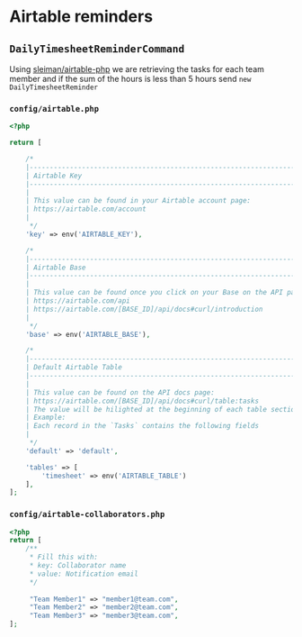 # Airtable reminders

## `DailyTimesheetReminderCommand`
Using [sleiman/airtable-php](https://github.com/sleiman/airtable-php) we are retrieving the tasks for each team member and if the sum of the hours is less than 5 hours send `new DailyTimesheetReminder` 

### `config/airtable.php`
```php
<?php

return [

    /*
    |--------------------------------------------------------------------------
    | Airtable Key
    |--------------------------------------------------------------------------
    |
    | This value can be found in your Airtable account page:
    | https://airtable.com/account
    |
     */
    'key' => env('AIRTABLE_KEY'),

    /*
    |--------------------------------------------------------------------------
    | Airtable Base
    |--------------------------------------------------------------------------
    |
    | This value can be found once you click on your Base on the API page:
    | https://airtable.com/api
    | https://airtable.com/[BASE_ID]/api/docs#curl/introduction
    |
     */
    'base' => env('AIRTABLE_BASE'),

    /*
    |--------------------------------------------------------------------------
    | Default Airtable Table
    |--------------------------------------------------------------------------
    |
    | This value can be found on the API docs page:
    | https://airtable.com/[BASE_ID]/api/docs#curl/table:tasks
    | The value will be hilighted at the beginning of each table section.
    | Example:
    | Each record in the `Tasks` contains the following fields
    |
     */
    'default' => 'default',

    'tables' => [
        'timesheet' => env('AIRTABLE_TABLE')
    ],
];

```

### `config/airtable-collaborators.php`
```php
<?php
return [
    /**
     * Fill this with:
     * key: Collaborator name
     * value: Notification email
     */
     
     "Team Member1" => "member1@team.com",
     "Team Member2" => "member2@team.com",
     "Team Member3" => "member3@team.com",
];
```

